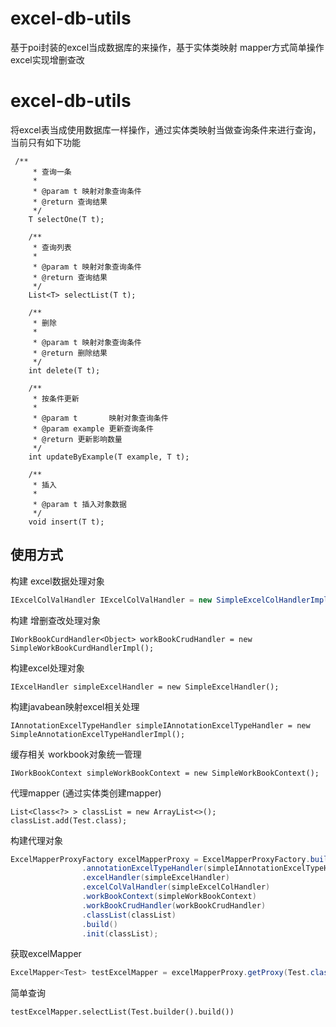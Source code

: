 # excel-db-utils
基于poi封装的excel当成数据库的来操作，基于实体类映射 mapper方式简单操作excel实现增删查改
# excel-db-utils

将excel表当成使用数据库一样操作，通过实体类映射当做查询条件来进行查询，当前只有如下功能

```
 /**
     * 查询一条
     *
     * @param t 映射对象查询条件
     * @return 查询结果
     */
    T selectOne(T t);

    /**
     * 查询列表
     *
     * @param t 映射对象查询条件
     * @return 查询结果
     */
    List<T> selectList(T t);

    /**
     * 删除
     *
     * @param t 映射对象查询条件
     * @return 删除结果
     */
    int delete(T t);

    /**
     * 按条件更新
     *
     * @param t       映射对象查询条件
     * @param example 更新查询条件
     * @return 更新影响数量
     */
    int updateByExample(T example, T t);

    /**
     * 插入
     *
     * @param t 插入对象数据
     */
    void insert(T t);
```



## 使用方式

构建 excel数据处理对象

```java
IExcelColValHandler IExcelColValHandler = new SimpleExcelColHandlerImpl();
```

构建 增删查改处理对象

```
IWorkBookCurdHandler<Object> workBookCrudHandler = new SimpleWorkBookCurdHandlerImpl();
```

构建excel处理对象

```
IExcelHandler simpleExcelHandler = new SimpleExcelHandler();
```

构建javabean映射excel相关处理

```
IAnnotationExcelTypeHandler simpleIAnnotationExcelTypeHandler = new SimpleAnnotationExcelTypeHandlerImpl();
```

缓存相关 workbook对象统一管理

```
IWorkBookContext simpleWorkBookContext = new SimpleWorkBookContext();
```

代理mapper (通过实体类创建mapper) 

```
List<Class<?> > classList = new ArrayList<>();
classList.add(Test.class);
```

构建代理对象

```java
ExcelMapperProxyFactory excelMapperProxy = ExcelMapperProxyFactory.builder()
                .annotationExcelTypeHandler(simpleIAnnotationExcelTypeHandler)
                .excelHandler(simpleExcelHandler)
                .excelColValHandler(simpleExcelColHandler)
                .workBookContext(simpleWorkBookContext)
                .workBookCrudHandler(workBookCrudHandler)
                .classList(classList)
                .build()
                .init(classList);
```

获取excelMapper

```java
ExcelMapper<Test> testExcelMapper = excelMapperProxy.getProxy(Test.class);
```

简单查询

```
testExcelMapper.selectList(Test.builder().build())
```

